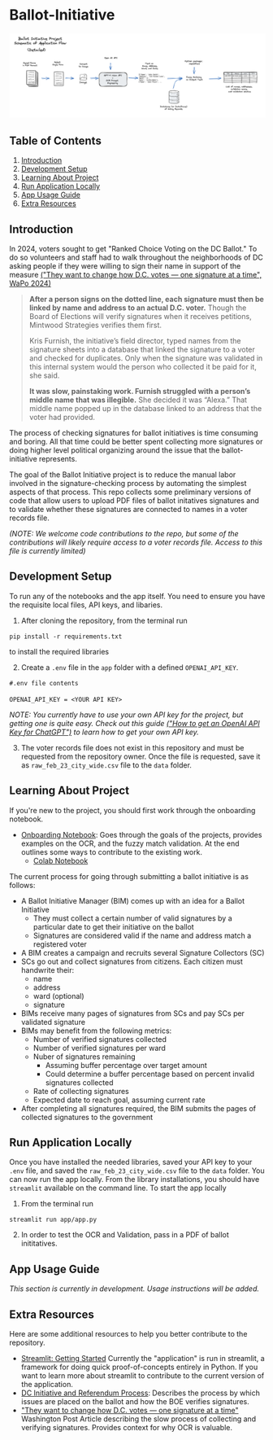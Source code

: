 # Ballot-Initiative

![Ballot Initiative Depiction](notebooks/ballot_initiative_flow.png)

## Table of Contents

1. [Introduction](#introduction)
2. [Development Setup](#dev-setup)
3. [Learning About Project](#learning-about-project)
4. [Run Application Locally](#run-application-locally)
5. [App Usage Guide](#app-usage-guide)
6. [Extra Resources](#extra-resources)

## Introduction

In 2024, voters sought to get "Ranked Choice Voting on the DC Ballot." To do so volunteers and staff had to walk throughout the neighborhoods of DC asking people if they were willing to sign their name in support of the measure
[("They want to change how D.C. votes — one signature at a time", WaPo 2024)](https://www.washingtonpost.com/dc-md-va/2024/05/22/dc-voting-ballot-initiative-signatures/)

> **After a person signs on the dotted line, each signature must then be linked by name and address to an actual D.C. voter.** Though the Board of Elections will verify signatures when it receives petitions, Mintwood Strategies verifies them first.
>
> Kris Furnish, the initiative’s field director, typed names from the signature sheets into a database that linked the signature to a voter and checked for duplicates. Only when the signature was validated in this internal system would the person who collected it be paid for it, she said.
>
> **It was slow, painstaking work. Furnish struggled with a person’s middle name that was illegible.** She decided it was “Alexa.” That middle name popped up in the database linked to an address that the voter had provided.

The process of checking signatures for ballot initiatives is time consuming and boring. All that time could be better spent collecting more signatures or doing higher level political organizing around the issue that the ballot-initiative represents.

The goal of the Ballot Initiative project is to reduce the manual labor involved in the signature-checking process by automating the simplest aspects of that process. This repo collects some preliminary versions of code that allow users to upload PDF files of ballot initatives signatures and to validate whether these signatures are connected to names in a voter records file.

_(NOTE: We welcome code contributions to the repo, but some of the contributions will likely require access to a voter records file. Access to this file is currently limited)_

<!--
## Current Processing Pipeline

The current approach is to use OCR to extract names and addreses from documents and then use [fuzzy matching](https://en.wikipedia.org/wiki/Approximate_string_matching) algorithms to validate the extracted names with a reference record. This process is depicted below

![Ballot Initiative Depiction](notebooks/ballot_initiative_flow.png)

In this process, we start with a collection of scanned PDFs of signed ballot initiatives. Processing these PDFs a page at a time, we convert them into an image, and then process the image through an OCR function (in this case `gpt-4-vision`). The output of the processing is a dictionary of voter names and addresses. We then compare this dictionary with records we find in a voter database. Getting a close match between the OCR output names and a row in the voter records database, means the signature has been validated (specifically, we provide a score for degree of matching). -->

## Development Setup

To run any of the notebooks and the app itself. You need to ensure you have the requisite local files, API keys, and libaries.

1. After cloning the repository, from the terminal run

```
pip install -r requirements.txt
```

to install the required libraries

2. Create a `.env` file in the `app` folder with a defined `OPENAI_API_KEY`.

```
#.env file contents

OPENAI_API_KEY = <YOUR API KEY>
```

_NOTE: You currently have to use your own API key for the project, but getting one is quite easy. Check out this guide [("How to get an OpenAI API Key for ChatGPT")](https://www.maisieai.com/help/how-to-get-an-openai-api-key-for-chatgpt) to learn how to get your own API key._

3. The voter records file does not exist in this repository and must be requested from the repository owner. Once the file is requested, save it as `raw_feb_23_city_wide.csv` file to the `data` folder.

## Learning About Project

If you're new to the project, you should first work through the onboarding notebook.

- [Onboarding Notebook](notebooks/onboarding_notebook.ipynb): Goes through the goals of the projects, provides examples on the OCR, and the fuzzy match validation. At the end outlines some ways to contribute to the existing work.
  - [Colab Notebook](https://githubtocolab.com/Civic-Tech-Ballot-Inititiave/Ballot-Initiative/blob/main/notebooks/onboarding_notebook_colab.ipynb)

The current process for going through submitting a ballot initiative is as follows:

- A Ballot Initiative Manager (BIM) comes up with an idea for a Ballot Initiative
  - They must collect a certain number of valid signatures by a particular date to get their initiative on the ballot
  - Signatures are considered valid if the name and address match a registered voter
- A BIM creates a campaign and recruits several Signature Collectors (SC)
- SCs go out and collect signatures from citizens. Each citizen must handwrite their:
  - name
  - address
  - ward (optional)
  - signature
- BIMs receive many pages of signatures from SCs and pay SCs per validated signature
- BIMs may benefit from the following metrics:
  - Number of verified signatures collected
  - Number of verified signatures per ward
  - Nuber of signatures remaining
    - Assuming buffer percentage over target amount
    - Could determine a buffer percentage based on percent invalid signatures collected
  - Rate of collecting signatures
  - Expected date to reach goal, assuming current rate
- After completing all signatures required, the BIM submits the pages of collected signatures to the government

## Run Application Locally

Once you have installed the needed libraries, saved your API key to your `.env` file, and saved the `raw_feb_23_city_wide.csv` file to the `data` folder. You can now run the app locally. From the library installations, you should have `streamlit` available on the command line. To start the app locally

1. From the terminal run

```
streamlit run app/app.py
```

2. In order to test the OCR and Validation, pass in a PDF of ballot inititatives.

## App Usage Guide

_This section is currently in development. Usage instructions will be added._

## Extra Resources

Here are some additional resources to help you better contribute to the repository.

- [Streamlit: Getting Started](https://docs.streamlit.io/get-started) Currently the "application" is run in streamlit, a framework for doing quick proof-of-concepts entirely in Python. If you want to learn more about streamlit to contribute to the current version of the application.
- [DC Initiative and Referendum Process](https://code.dccouncil.gov/us/dc/council/code/sections/1-1001.16): Describes the process by which issues are placed on the ballot and how the BOE verifies signatures.
- ["They want to change how D.C. votes — one signature at a time"](https://www.washingtonpost.com/dc-md-va/2024/05/22/dc-voting-ballot-initiative-signatures/) Washington Post Article describing the slow process of collecting and verifying signatures. Provides context for why OCR is valuable.
